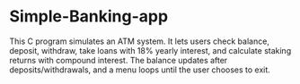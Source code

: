 # Simple-Banking-app
This C program simulates an ATM system. It lets users check balance, deposit, withdraw, take loans with 18% yearly interest, and calculate staking returns with compound interest. The balance updates after deposits/withdrawals, and a menu loops until the user chooses to exit.
